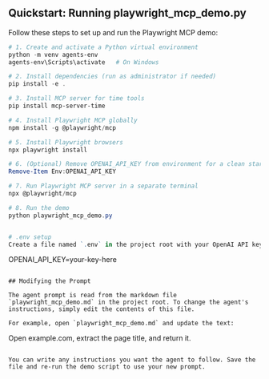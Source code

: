 ## Quickstart: Running playwright_mcp_demo.py

Follow these steps to set up and run the Playwright MCP demo:

```powershell
# 1. Create and activate a Python virtual environment
python -m venv agents-env
agents-env\Scripts\activate   # On Windows

# 2. Install dependencies (run as administrator if needed)
pip install -e .

# 3. Install MCP server for time tools
pip install mcp-server-time

# 4. Install Playwright MCP globally
npm install -g @playwright/mcp

# 5. Install Playwright browsers
npx playwright install

# 6. (Optional) Remove OPENAI_API_KEY from environment for a clean start
Remove-Item Env:OPENAI_API_KEY

# 7. Run Playwright MCP server in a separate terminal
npx @playwright/mcp

# 8. Run the demo
python playwright_mcp_demo.py


# .env setup
Create a file named `.env` in the project root with your OpenAI API key:

```
OPENAI_API_KEY=your-key-here
```

## Modifying the Prompt

The agent prompt is read from the markdown file `playwright_mcp_demo.md` in the project root. To change the agent's instructions, simply edit the contents of this file.

For example, open `playwright_mcp_demo.md` and update the text:

```
Open example.com, extract the page title, and return it.
```

You can write any instructions you want the agent to follow. Save the file and re-run the demo script to use your new prompt.